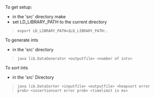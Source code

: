 To get setup:
- in the 'src' directory
    make
- set LD_LIBRARY_PATH to the current directory
> `export LD_LIBRARY_PATH=$LD_LIBRARY_PATH:.`
    
To generate ints
- in the 'src' directory
> `java lib.DataGenerator <outputfile> <number of ints>`
    
To sort ints
- in the 'src' Directory
> `java lib.DataSorter <inputfile> <outputfile> <heapsort error prob> <insertionsort error prob> <timelimit in ms>`
    
